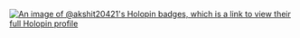 [![An image of @akshit20421's Holopin badges, which is a link to view their full Holopin profile](https://holopin.me/akshit20421)](https://holopin.io/@akshit20421)
